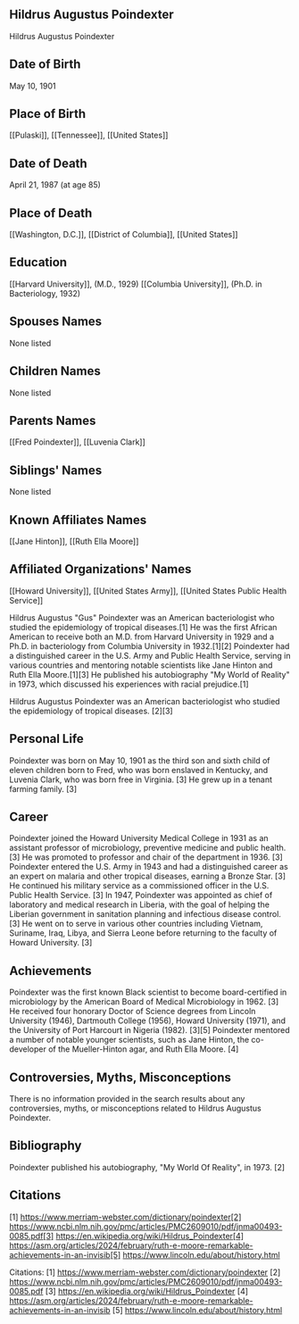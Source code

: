 ## Hildrus Augustus Poindexter
Hildrus Augustus Poindexter

## Date of Birth
May 10, 1901

## Place of Birth
[[Pulaski]], [[Tennessee]], [[United States]]

## Date of Death
April 21, 1987 (at age 85)

## Place of Death
[[Washington, D.C.]], [[District of Columbia]], [[United States]]

## Education
[[Harvard University]], (M.D., 1929)
[[Columbia University]], (Ph.D. in Bacteriology, 1932)

## Spouses Names
None listed

## Children Names
None listed

## Parents Names
[[Fred Poindexter]], [[Luvenia Clark]]

## Siblings' Names
None listed

## Known Affiliates Names
[[Jane Hinton]], [[Ruth Ella Moore]]

## Affiliated Organizations' Names
[[Howard University]], [[United States Army]], [[United States Public Health Service]]

Hildrus Augustus "Gus" Poindexter was an American bacteriologist who studied the epidemiology of tropical diseases.[1] He was the first African American to receive both an M.D. from Harvard University in 1929 and a Ph.D. in bacteriology from Columbia University in 1932.[1][2] Poindexter had a distinguished career in the U.S. Army and Public Health Service, serving in various countries and mentoring notable scientists like Jane Hinton and Ruth Ella Moore.[1][3] He published his autobiography "My World of Reality" in 1973, which discussed his experiences with racial prejudice.[1]

Hildrus Augustus Poindexter was an American bacteriologist who studied the epidemiology of tropical diseases. [2][3]

## Personal Life
Poindexter was born on May 10, 1901 as the third son and sixth child of eleven children born to Fred, who was born enslaved in Kentucky, and Luvenia Clark, who was born free in Virginia. [3] He grew up in a tenant farming family. [3]

## Career
Poindexter joined the Howard University Medical College in 1931 as an assistant professor of microbiology, preventive medicine and public health. [3] He was promoted to professor and chair of the department in 1936. [3] Poindexter entered the U.S. Army in 1943 and had a distinguished career as an expert on malaria and other tropical diseases, earning a Bronze Star. [3] He continued his military service as a commissioned officer in the U.S. Public Health Service. [3] In 1947, Poindexter was appointed as chief of laboratory and medical research in Liberia, with the goal of helping the Liberian government in sanitation planning and infectious disease control. [3] He went on to serve in various other countries including Vietnam, Suriname, Iraq, Libya, and Sierra Leone before returning to the faculty of Howard University. [3]

## Achievements
Poindexter was the first known Black scientist to become board-certified in microbiology by the American Board of Medical Microbiology in 1962. [3] He received four honorary Doctor of Science degrees from Lincoln University (1946), Dartmouth College (1956), Howard University (1971), and the University of Port Harcourt in Nigeria (1982). [3][5] Poindexter mentored a number of notable younger scientists, such as Jane Hinton, the co-developer of the Mueller-Hinton agar, and Ruth Ella Moore. [4]

## Controversies, Myths, Misconceptions
There is no information provided in the search results about any controversies, myths, or misconceptions related to Hildrus Augustus Poindexter.

## Bibliography
Poindexter published his autobiography, "My World Of Reality", in 1973. [2]

## Citations
[1] https://www.merriam-webster.com/dictionary/poindexter[2] https://www.ncbi.nlm.nih.gov/pmc/articles/PMC2609010/pdf/jnma00493-0085.pdf[3] https://en.wikipedia.org/wiki/Hildrus_Poindexter[4] https://asm.org/articles/2024/february/ruth-e-moore-remarkable-achievements-in-an-invisib[5] https://www.lincoln.edu/about/history.html

Citations:
[1] https://www.merriam-webster.com/dictionary/poindexter
[2] https://www.ncbi.nlm.nih.gov/pmc/articles/PMC2609010/pdf/jnma00493-0085.pdf
[3] https://en.wikipedia.org/wiki/Hildrus_Poindexter
[4] https://asm.org/articles/2024/february/ruth-e-moore-remarkable-achievements-in-an-invisib
[5] https://www.lincoln.edu/about/history.html